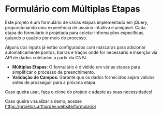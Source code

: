 # Formulário com Múltiplas Etapas

Este projeto é um formulário de várias etapas implementado em jQuery, proporcionando uma experiência de usuário intuitiva e amigável. Cada etapa do formulário é projetada para coletar informações específicas, guiando o usuário por meio do processo.

Alguns dos inputs já estão configurados com máscaras para adicionar automáticamente pontos, barras e traços onde for necessário e inserção via API de dados coletados a partir do CNPJ

-   **Múltiplas Etapas:** O formulário é dividido em várias etapas para simplificar o processo de preenchimento.
-   **Validação de Campos:** Garante que os dados fornecidos sejam válidos antes de prosseguir para a próxima etapa.

Caso queira usar, faça o clone do projeto e adapte as suas necessidades!

Caso queira visualizar a demo, acesse https://projetos.arthurdev.website/formulario/
